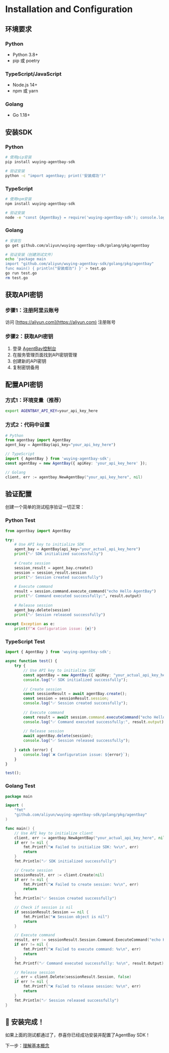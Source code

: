 # Installation and Configuration

## 环境要求

### Python
- Python 3.8+
- pip 或 poetry

### TypeScript/JavaScript
- Node.js 14+
- npm 或 yarn

### Golang
- Go 1.18+

## 安装SDK

### Python
```bash
# 使用pip安装
pip install wuying-agentbay-sdk

# 验证安装
python -c "import agentbay; print('安装成功')"
```

### TypeScript
```bash
# 使用npm安装
npm install wuying-agentbay-sdk

# 验证安装
node -e "const {AgentBay} = require('wuying-agentbay-sdk'); console.log('安装成功')"
```

### Golang
```bash
# 安装包
go get github.com/aliyun/wuying-agentbay-sdk/golang/pkg/agentbay

# 验证安装（创建测试文件）
echo 'package main
import "github.com/aliyun/wuying-agentbay-sdk/golang/pkg/agentbay"
func main() { println("安装成功") }' > test.go
go run test.go
rm test.go
```

## 获取API密钥

### 步骤1：注册阿里云账号
访问 [https://aliyun.com](https://aliyun.com) 注册账号

### 步骤2：获取API密钥
1. 登录 [AgentBay控制台](https://agentbay.console.aliyun.com/service-management)
2. 在服务管理页面找到API密钥管理
3. 创建新的API密钥
4. 复制密钥备用

## 配置API密钥

### 方式1：环境变量（推荐）
```bash
export AGENTBAY_API_KEY=your_api_key_here
```

### 方式2：代码中设置
```python
# Python
from agentbay import AgentBay
agent_bay = AgentBay(api_key="your_api_key_here")
```

```typescript
// TypeScript
import { AgentBay } from 'wuying-agentbay-sdk';
const agentBay = new AgentBay({ apiKey: 'your_api_key_here' });
```

```go
// Golang
client, err := agentbay.NewAgentBay("your_api_key_here", nil)
```

## 验证配置

创建一个简单的测试程序验证一切正常：

### Python Test
```python
from agentbay import AgentBay

try:
    # Use API key to initialize SDK
    agent_bay = AgentBay(api_key="your_actual_api_key_here")
    print("✅ SDK initialized successfully")
    
    # Create session
    session_result = agent_bay.create()
    session = session_result.session
    print("✅ Session created successfully")
    
    # Execute command
    result = session.command.execute_command("echo Hello AgentBay")
    print("✅ Command executed successfully:", result.output)
    
    # Release session
    agent_bay.delete(session)
    print("✅ Session released successfully")
    
except Exception as e:
    print(f"❌ Configuration issue: {e}")
```

### TypeScript Test
```typescript
import { AgentBay } from 'wuying-agentbay-sdk';

async function test() {
    try {
        // Use API key to initialize SDK
        const agentBay = new AgentBay({ apiKey: "your_actual_api_key_here" });
        console.log("✅ SDK initialized successfully");
        
        // Create session
        const sessionResult = await agentBay.create();
        const session = sessionResult.session;
        console.log("✅ Session created successfully");
        
        // Execute command
        const result = await session.command.executeCommand("echo Hello AgentBay");
        console.log("✅ Command executed successfully:", result.output);
        
        // Release session
        await agentBay.delete(session);
        console.log("✅ Session released successfully");
        
    } catch (error) {
        console.log(`❌ Configuration issue: ${error}`);
    }
}

test();
```

### Golang Test
```go
package main

import (
    "fmt"
    "github.com/aliyun/wuying-agentbay-sdk/golang/pkg/agentbay"
)

func main() {
    // Use API key to initialize client
    client, err := agentbay.NewAgentBay("your_actual_api_key_here", nil)
    if err != nil {
        fmt.Printf("❌ Failed to initialize SDK: %v\n", err)
        return
    }
    fmt.Println("✅ SDK initialized successfully")

    // Create session
    sessionResult, err := client.Create(nil)
    if err != nil {
        fmt.Printf("❌ Failed to create session: %v\n", err)
        return
    }
    fmt.Println("✅ Session created successfully")

    // Check if session is nil
    if sessionResult.Session == nil {
        fmt.Println("❌ Session object is nil")
        return
    }

    // Execute command
    result, err := sessionResult.Session.Command.ExecuteCommand("echo Hello AgentBay")
    if err != nil {
        fmt.Printf("❌ Failed to execute command: %v\n", err)
        return
    }
    fmt.Printf("✅ Command executed successfully: %s\n", result.Output)

    // Release session
    _, err = client.Delete(sessionResult.Session, false)
    if err != nil {
        fmt.Printf("❌ Failed to release session: %v\n", err)
        return
    }
    fmt.Println("✅ Session released successfully")
}
```

## 🎉 安装完成！

如果上面的测试都通过了，恭喜你已经成功安装并配置了AgentBay SDK！

下一步：[理解基本概念](basic-concepts.md) 